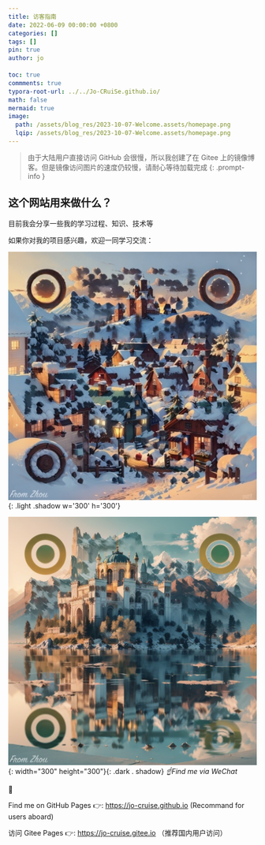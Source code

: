 ```yaml
---
title: 访客指南
date: 2022-06-09 00:00:00 +0800
categories: []
tags: []     
pin: true
author: jo

toc: true
commments: true
typora-root-url: ../../Jo-CRuiSe.github.io/
math: false
mermaid: true
image: 
  path: /assets/blog_res/2023-10-07-Welcome.assets/homepage.png
  lqip: /assets/blog_res/2023-10-07-Welcome.assets/homepage.png
---
```


>由于大陆用户直接访问 GitHub 会很慢，所以我创建了在 Gitee 上的镜像博客。但是镜像访问图片的速度仍较慢，请耐心等待加载完成
{: .prompt-info }

## 这个网站用来做什么？

目前我会分享一些我的学习过程、知识、技术等

如果你对我的项目感兴趣，欢迎一同学习交流：

![HomePageQRCodeLight](/assets/blog_res/2023-10-07-Welcome.assets/HomePageQRCodeLight.jpg){: .light .shadow  w='300' h='300'}

![HomePageQRCodeDark](/assets/blog_res/2023-10-07-Welcome.assets/HomePageQRCodeDark.jpg){: width="300" height="300"}{: .dark  . shadow}
_☝️Find me via WeChat_


👀 

Find me on GitHub Pages 👉: <https://jo-cruise.github.io> (Recommand for users aboard)

访问 Gitee Pages 👉: <https://jo-cruise.gitee.io> （推荐国内用户访问）

